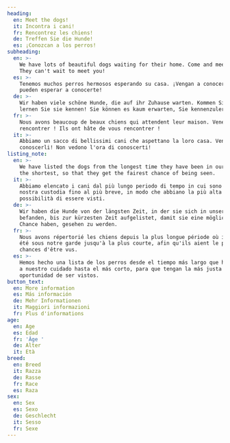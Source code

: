 ```yaml
---
heading:
  en: Meet the dogs!
  it: Incontra i cani!
  fr: Rencontrez les chiens!
  de: Treffen Sie die Hunde!
  es: ¡Conozcan a los perros!
subheading:
  en: >-
    We have lots of beautiful dogs waiting for their home. Come and meet them!
    They can't wait to meet you!
  es: >-
    Tenemos muchos perros hermosos esperando su casa. ¡Vengan a conocerlos! ¡No
    pueden esperar a conocerte!
  de: >-
    Wir haben viele schöne Hunde, die auf ihr Zuhause warten. Kommen Sie und
    lernen Sie sie kennen! Sie können es kaum erwarten, Sie kennenzulernen!
  fr: >-
    Nous avons beaucoup de beaux chiens qui attendent leur maison. Venez les
    rencontrer ! Ils ont hâte de vous rencontrer !
  it: >-
    Abbiamo un sacco di bellissimi cani che aspettano la loro casa. Venite a
    conoscerli! Non vedono l'ora di conoscerti!
listing_note:
  en: >-
    We have listed the dogs from the longest time they have been in our care to
    the shortest, so that they get the fairest chance of being seen.
  it: >-
    Abbiamo elencato i cani dal più lungo periodo di tempo in cui sono stati in
    nostra custodia fino al più breve, in modo che abbiano la più alta
    possibilità di essere visti.
  de: >-
    Wir haben die Hunde von der längsten Zeit, in der sie sich in unserer Obhut
    befanden, bis zur kürzesten Zeit aufgelistet, damit sie eine möglichst gute
    Chance haben, gesehen zu werden.
  fr: >-
    Nous avons répertorié les chiens depuis la plus longue période où ils ont
    été sous notre garde jusqu'à la plus courte, afin qu'ils aient le plus de
    chances d'être vus.
  es: >-
    Hemos hecho una lista de los perros desde el tiempo más largo que han estado
    a nuestro cuidado hasta el más corto, para que tengan la más justa
    oportunidad de ser vistos.
button_text:
  en: More information
  es: Más información
  de: Mehr Informationen
  it: Maggiori informazioni
  fr: Plus d'informations
age:
  en: Age
  es: Edad
  fr: 'Âge '
  de: Alter
  it: Età
breed:
  en: Breed
  it: Razza
  de: Rasse
  fr: Race
  es: Raza
sex:
  en: Sex
  es: Sexo
  de: Geschlecht
  it: Sesso
  fr: Sexe
---
```



